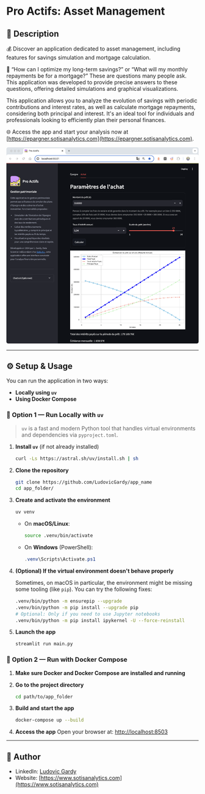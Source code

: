 # Pro Actifs: Asset Management

## 📄 Description

💰 Discover an application dedicated to asset management, including features for savings simulation and mortgage calculation.

🤔 “How can I optimize my long-term savings?” or “What will my monthly repayments be for a mortgage?” These are questions many people ask. This application was developed to provide precise answers to these questions, offering detailed simulations and graphical visualizations.

This application allows you to analyze the evolution of savings with periodic contributions and interest rates, as well as calculate mortgage repayments, considering both principal and interest. It's an ideal tool for individuals and professionals looking to efficiently plan their personal finances.

🌐 Access the app and start your analysis now at [https://epargner.sotisanalytics.com](https://epargner.sotisanalytics.com).


![Image1](images/image1.png)

---

## ⚙️ Setup & Usage

You can run the application in two ways:

- **Locally using `uv`**
- **Using Docker Compose**

### 🔧 Option 1 — Run Locally with `uv`

> `uv` is a fast and modern Python tool that handles virtual environments and dependencies via `pyproject.toml`.

1. **Install `uv`** (if not already installed)  
   ```bash
   curl -Ls https://astral.sh/uv/install.sh | sh
   ```

2. **Clone the repository**  
   ```bash
   git clone https://github.com/LudovicGardy/app_name
   cd app_folder/
   ```

3. **Create and activate the environment**  
   ```bash
   uv venv
   ```

   - On **macOS/Linux**:
     ```bash
     source .venv/bin/activate
     ```

   - On **Windows** (PowerShell):
     ```powershell
     .venv\Scripts\Activate.ps1
     ```

4. **(Optional) If the virtual environment doesn't behave properly**

   Sometimes, on macOS in particular, the environment might be missing some tooling (like `pip`). You can try the following fixes:

   ```bash
   .venv/bin/python -m ensurepip --upgrade
   .venv/bin/python -m pip install --upgrade pip
   # Optional: Only if you need to use Jupyter notebooks
   .venv/bin/python -m pip install ipykernel -U --force-reinstall
   ```

5. **Launch the app**  
   ```bash
   streamlit run main.py
   ```

### 🐳 Option 2 — Run with Docker Compose

1. **Make sure Docker and Docker Compose are installed and running**

2. **Go to the project directory**
   ```bash
   cd path/to/app_folder
   ```

3. **Build and start the app**
   ```bash
   docker-compose up --build
   ```

4. **Access the app**
   Open your browser at: [http://localhost:8503](http://localhost:8503)

---

## 👤 Author
- LinkedIn: [Ludovic Gardy](https://www.linkedin.com/in/ludovic-gardy/)
- Website: [https://www.sotisanalytics.com](https://www.sotisanalytics.com)
